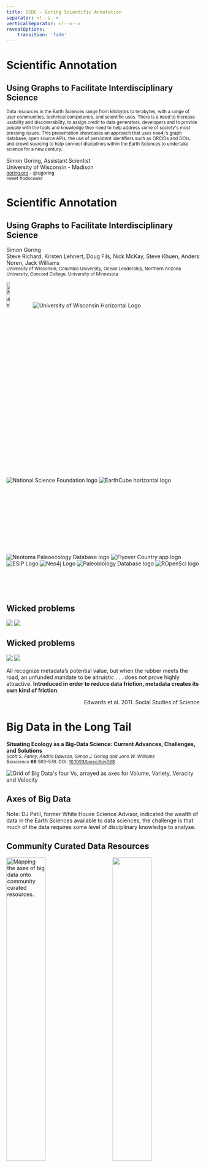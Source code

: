 ```yaml
---
title: OSDC - Goring Scientific Annotation
separator: <!--s-->
verticalSeparator: <!--v-->
revealOptions:
    transition: 'fade'
---
```


# Scientific Annotation
## Using Graphs to Facilitate Interdisciplinary Science

<p align=left><small>Data resources in the Earth Sciences range from kilobytes to terabytes, with a range of user communities, technical competence, and scientific uses. There is a need to increase usability and discoverability, to assign credit to data generators, developers and to provide people with the tools and knowledge they need to help address some of society's most pressing issues. This presentation showcases an approach that uses neo4j's graph database, open source APIs, the use of persistent identifiers such as ORCIDs and DOIs, and crowd sourcing to help connect disciplines within the Earth Sciences to undertake science for a new century.</small></p>

Simon Goring, Assistant Scientist<br>
University of Wisconsin - Madison<br>
<small><a href=goring.org>goring.org</a> - @sjgoring </small><br>
<small>tweet #odscwest</small>
<!--s-->

# Scientific Annotation
## Using Graphs to Facilitate Interdisciplinary Science

Simon Goring<br>
Steve Richard, Kirsten Lehnert, Doug Fils, Nick McKay, Steve Khuen, Anders Noren, Jack Williams<br>
<small>University of Wisconsin, Columbia University, Ocean Leadership, Northern Arizona University, Concord College, University of Minnesota</small>


<div>
  <img src=images/nsf4.png alt="National Science Foundation logo" width=13%>
  <img src=images/UW-Madison_logo.svg alt="University of Wisconsin Horizontal Logo">
</div>

<!--v-->

<div style="height:200px;width=100%">
  <img src=images/nsf4.png  alt="National Science Foundation logo">
  <img src=images/logo_earthcube_full_horizontal.png alt="EarthCube horizontal logo">
</div>

<div style="height:100px;width=100%">
  <img src=images/resources/Packrat.svg alt="Neotoma Paleoecology Database logo">
  <img src=images/resources/FlyoverCountry.svg alt="Flyover Country app logo">
  <img src=images/resources/ESIP-logo-new_edited3.png alt="ESIP Logo">
  <img src=images/resources/neo4j_logo.svg alt="Neo4j Logo">
  <img src=images/resources/pbdb_color.svg alt="Paleobiology Database logo">
  <img src=images/resources/ropensci.png alt="ROpenSci logo">
</div>

<!--s-->

## Wicked problems
<div>
  <img src="images/problems_circle.svg">
  <img src="images/Wicked_East.png">
</div>

<!--v-->

## Wicked problems
<div>
  <img src="images/problems_circle_data.svg">
  <img src="images/Wicked_East.png">
</div>

<!--v-->

<p align=left>All recognize metadata’s potential value, but when the rubber meets the road, an unfunded mandate to be altruistic . . . does not prove highly attractive. <strong>Introduced in order to reduce data friction, metadata creates its own kind of friction</strong>.</p>

<p align=right>Edwards et al. 2011. Social Studies of Science</p>


<!--s-->
<!-- .slide: data-background="./images/pls_oak_map.svg" -->

<div class="boxer">
<h1 align="left">Big Data in the Long Tail</h1>

<p align=left><strong>Situating Ecology as a Big-Data Science: Current Advances, Challenges, and Solutions</strong><br>
<small><em>Scott S. Farley, Andria Dawson, Simon J. Goring and John W. Williams</em><br>
<em>Bioscience</em> <strong>68</strong>:563–576. DOI: <a href="https://doi.org/10.1093/biosci/biy068">10.1093/biosci/biy068</a></small><br>
</p>
</div>

<!--v-->

<img src=images/fourvs_black.svg alt="Grid of Big Data's four Vs, arrayed as axes for Volume, Variety, Veracity and Velocity">

## Axes of Big Data

Note: DJ Patil, former White House Science Advisor, indicated the wealth of data in the Earth Sciences available to data sciences, the challenge is that much of the data requires some level of disciplinary knowledge to analyse.

<!--v-->

## Community Curated Data Resources

<div style="display:inline-block;width:100%">
  <img src=images/fourvs_ccdr.svg alt="Mapping the axes of big data onto community curated resources." style="float:left;width:45%;">
  <img src="images/repo_logos.svg" style="float:right;width:45%;">
</div>

<p align=left>
<small><a href=https://doi.org/10.1017/9781108681582>Goring <em>et al.</em> (2018)</a>;
<a href=https://doi.org/10.1017/qua.2017.105>Williams <em>et al</em> (2017)</a>;
<a href=https://doi.org/10.1093/biosci/biy068>Farley <em>et al</em> (2017)</a></small>
</p>

<!--v-->

## Neotoma

<div style="height:400px" class="boxer">
  <div style="float:left;width:70%;display:inline-block;">
    <img src="images/maps/easternna-fs8.png" style="display:block;padding:0">
    <img src="images/maps/southamerica-fs8.png" style="display:block;padding:0">
  </div>
  <div style="float:right;width:27%;display:inline;">
    <img src="images/PhyloPic.9e470bbd.Zimices.Mammuthus-primigenius.svg" alt="Image of mammoth silhouette"><img src="images/pinus_strobus.svg">
  </div>
</div>
<p align=right><small>Neotoma Paleoecology Database - <a href="http://neotomadb.org">neotoma.org</a></p>

Note: Ive been intimately involved in interdisciplinary research for most of my academic career.  I manage the Neotoma Paleoecology Database, a community curated data repository that manages records of fossils and environmental data covering the last 2.5 mya, developing tools in R to access this resource, writing scripts and helping build the pipeline to other tools, including the FlyoverCountry App, that puts the power of XXX geological data resurces into the hands of users.

<!--v-->

## Neotoma Database

<img src="images/neotoma_summary.svg" width=80%>

<!--v-->

## Neotoma Data

<img src="images/three_panel_rev.svg">
<p align=left><small><a href=https://doi.org/10.1017/9781108681582>Goring et al. 2018. Elements of Paleontology</a></small></p>

Note: My research has focused on building models that relate climate and forest cover over the last 10,000 years, along with historical survey records, modern remote sensing data, real-time sensor data, data assimilation models and General Circulation models to help improve predictions of future climate using models of past vegetation and climate.

<!--v-->

## Community Curated Data Resources

<div style="height:400px;">
  <img src="images/engagement_image_rev.png">
  <figure style="height:400px;border:none;">
    <img src="images/FCneo_nexus6p-portrait.png">
    <figcaption style="border:none;"><small>Flyover Country Interface</small></figcaption>
  </figure>
<p align=left><small><a href=https://doi.org/10.1017/9781108681582>Goring et al. 2018. Elements of Paleontology</a></small></p>
</div>

<!--s-->

# Managing Variety

<img src="images/problems_circle_data.svg">

<!--v-->

# Managing Variety

*  Development and adoption of standards
  - <a href=http://schema.org>schema.org</a>, W3C
  - Khider et al. <a href=https://doi.org/10.1029/2019PA003632>2019</a>. Crowdsourced Reporting Standards for Paleoclimate Data.
*  Cross-resource collaboration
  - EarthLife Consortium, Flyover Country
*  Industry partnerships
  - Google Dataset Search/Project 418

<!--v-->

## Data Alignment

<img src="images/crazygraph.svg">

<!--v-->

## Data Alignment

<img src="images/crazygraph_red.svg">

<!--v-->

## Data Alignment

<object type="image/svg+xml" data="images/time_problem.svg" aria-label="An image shows how representations of time in a single project may differ. Climate data from PRISM is aggregated on monthly scales with no temporal uncertainty, historical data may pre-date daylight savings time, some data may only be resolved to annual scales, and pollen data often has a method-specific uncertainty, so that discrete time intervals are not represented." width="70%">
Your browser does not support SVG
</object>

Note:  Work by Stephen Richard and myself has shown how mapping variable definitions across open-science databases does indicate a level of apparent alignment between data resources (e.g., Temperature to Temperature), but in practice this alignment may be illusory.

<!--v-->

## Managing Veracity

<img src=images/michner_entropy.svg width=75%>

<!--v-->
## Wicked Projects
<div>
  <img src="images/problems_circle.svg">
  <img src="images/Wicked_East.png">
</div>
<!--v-->

## Interdisciplinary Costs

<img src="images/Goring_2014Interdiscip.svg" width=60%>

Note: Within individual projects we also see inequity between early career researchers and established researchers.  Because of the structure of the academic reward system, it is the early career researchers who bear the burden of interdisciplinary research, while established researchers gain most of the benefits.  Reducing the "time to science" for early career researchers would allow them to gain rewards faster, and compete against researchers working within the more traditional disciplinary silo.

<!--v-->

## Data Alignment

<img src="images/crazygraph_red.svg">

<!--s-->

## Annotation Graphs

<!--v-->

## EarthCube and Throughput

<img src=images/logo_earthcube_full_horizontal.png alt="EarthCube horizontal logo">
<img src=images/throughput.svg>
Note: Introducing EarthCube & Throughput

<!--v-->

## Connecting Resources

<img src=images/card_graph.svg>

<!--v-->

## Annotation Model

<img src=images/annotation_overview.png>

<!--v-->

## Annotation Model

<img src=images/graph_schema.svg>

<!--v-->
<!-- .slide: data-background="./images/geo_graph.svg" -->
<div class="boxer">
  <h2>GitHub Repositories</h2>

- 2301 Data Resources Catalogued
- 24,000 GitHub Repositories Linked
</div>

<!--v-->

## Connectivity

<img src=images/repo_connections.svg width=50%>

<!--v-->
<!-- .slide: data-background="./images/all_geo.svg" -->

<div class="boxer">
  <h2>Graph Algorithms</h2>

- Recommendation systems
- Pattern detection in coding
- Support for API development and data error detection

```r
results <- neotoma::get_datasets(
  bbox = c(-120, 30, -113, 60))

# data errors
drop_records = c(10, 12, 13, 14)
```

</div>

<!--v-->

## Deeper insights into patterns

<img src=images/wordclouds.svg>

<!--v-->

## Supporting Data Acquisition

<img src=images/neotoma_missing.svg>
<!--v-->

## Supporting Data Acquisition

<div class="boxer">
<p style="font-size:20px;text-justify:left;line-height:1;font-family:monospace;">{Quaternary Research 58 , 130 -- 138 ( 2002 ) doi :10.1006 / qres .2002.2353 Paleoenvironmental Changes in the Semiarid Coast of Chile ( ∼ 32 ◦ S ) during the Last 6200 cal Years Inferred from a Swamp -- Forest Pollen Record Antonio Maldonado1 and Carolina Villagra ´ n Laboratorio de Palinolog ´ ıa , Departamento de Biolog ´ ıa , Facultad de Ciencias , Universidad de Chile , Casilla 653 , Santiago , Chile E-mail : amaldona@icaro.dic.uchile.cl Received October 3 , 2001 ; published online August 22 , 2002 Pollen analysis of two sediment records from a coastal swamp forest site in the Chilean semiarid region ( 31 ◦ 50 S ; 71 ◦ 28 W ) shows an alternation of dry and wet phases during the past ∼ 6100 cal yr B.P. .}</p>
</div>

<!--v-->

## Supporting Data Acquisition

<div class="boxer" style="width:100%;height:400px;">
  <div style="float:left;display:inline-block;width:60%"><p style="font-size:20px;text-justify:left;line-height:1;font-family:monospace;">{Quaternary Research 58 , 130 -- 138 ( 2002 ) doi :10.1006 / qres .2002.2353 Paleoenvironmental Changes in the Semiarid Coast of Chile ( ∼ 32 ◦ S ) during the Last 6200 cal Years Inferred from a Swamp -- Forest Pollen Record Antonio Maldonado1 and Carolina Villagra ´ n Laboratorio de Palinolog ´ ıa , Departamento de Biolog ´ ıa , Facultad de Ciencias , Universidad de Chile , Casilla 653 , Santiago , Chile E-mail : amaldona@icaro.dic.uchile.cl Received October 3 , 2001 ; published online August 22 , 2002 <strong>Pollen analysis</strong> of two sediment records from a coastal swamp forest site in the Chilean semiarid region <strong>( 31 ◦ 50 S ; 71 ◦ 28 W )</strong> shows an alternation of dry and wet phases during the past ∼ 6100 cal yr B.P. .}</p>
  </div>
  <img src=images/chile.png style="float:right;display:inline-block">
</div>
<!--v-->

## Supporting Data Acquisition

<img src=images/GDD_connections.svg>

<!--s-->
## Development

* Entering Year 1 of a 3 year funding cycle
* <a>http://github.com/throughput-ec</a>
  - node.js/Express API
  - database ingest scripts
  - metrics and presentations
  - MIT License, Codes of Contributor Conduct
  - DB Snapshot: <a>http://bit.ly/throughput-shot</a>

<!--v-->

## Questions

<p class="hangingindent">
Farley S, Dawson A, Goring SJ, Williams JW. <em>2018</em>. Situating ecology as a big data science:  Current advances, challenges, and solutions. <em>BioScience</em>. <b>68</b>:563–576. DOI: <a href="https://doi.org/10.1093/biosci/biy068">10.1093/biosci/biy068</a></p>

<p class="hangingindent">
Williams JW, Goring SJ, Emile-Geay J, Fils D, Grimm EC, Lehnert K, McKay N, Myrbo A, Noren A, Park-Boush L, Peters S, Singer B, Uhen M. 2018. Cyberinfrastructure in the Paleosciences: Mobilizing Long-Tail Data, Building Distributed Community Infrastructure, Empowering Individual Geoscientists. <a href=https://www.authorea.com/users/152134/articles/165940-cyberinfrastructure-in-the-paleosciences-mobilizing-long-tail-data-building-distributed-community-infrastructure-empowering-individual-geoscientists>Open Access</a></p>

<p class="hangingindent">
Goring SJ, Graham R, Loeffler S, Myrbo A, Oliver JS, Ormond C, & Williams JW. 2018. <em>The Neotoma Paleoecology Database: A Research Outreach Nexus</em>. Elements of Paleontology. Cambridge: Cambridge University Press. [DOI: <a href=" https://doi.org/10.1017/9781108681582">10.1017/9781108681582</a>]
</p>

<p class="hangingindent">Goring S, Weathers K, Dodds W, Cheruvelil K, Kominoski J, Rüegg J, Sweet L, Utz R. (2014) The collaborative culture of Macrosystems Ecology: Optimizing participant benefits. <em>Frontiers in Ecology and the Environment</em>. <b>12</b>:39-47. [<a href="http://dx.doi.org/10.1890/120370">Open Access</a>]</p>



@sjgoring
<a>http://goring.org</a>
